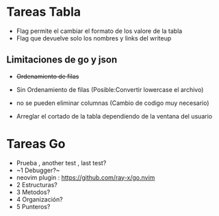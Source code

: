 # Tareas Tabla
- Flag permite el cambiar el formato de los valore de la tabla
- Flag que devuelve solo los nombres y links del writeup

## Limitaciones de go y json
- ~~Ordenamiento de filas~~
- Sin Ordenamiento de filas (Posible:Convertir lowercase el archivo)
- no se pueden eliminar columnas (Cambio de codigo muy necesario)

- Arreglar el cortado de la tabla dependiendo de la ventana del usuario

# Tareas Go 
- Prueba , another test , last test?
- ~1 Debugger?~
 - neovim plugin : https://github.com/ray-x/go.nvim
- 2 Estructuras?
- 3 Metodos?
- 4 Organización?
- 5 Punteros?
